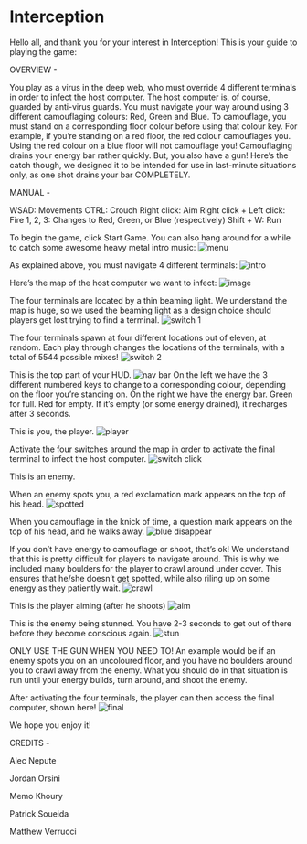 # Interception
Hello all, and thank you for your interest in Interception! This is your guide to playing the game:

OVERVIEW -

You play as a virus in the deep web, who must override 4 different terminals in order to infect the host computer. The host computer is, of course, guarded by anti-virus guards. You must navigate your way around using 3 different camouflaging colours: Red, Green and Blue. To camouflage, you must stand on a corresponding floor colour before using that colour key. For example, if you’re standing on a red floor, the red colour camouflages you. Using the red colour on a blue floor will not camouflage you!  Camouflaging drains your energy bar rather quickly. But, you also have a gun! Here’s the catch though, we designed it to be intended for use in last-minute situations only, as one shot drains your bar COMPLETELY. 



MANUAL -

WSAD: Movements
CTRL: Crouch
Right click: Aim
Right click + Left click: Fire
1, 2, 3: Changes to Red, Green, or Blue (respectively)
Shift + W: Run


To begin the game, click Start Game. You can also hang around for a while to catch some awesome heavy metal intro music:
![menu](https://user-images.githubusercontent.com/5374699/32476310-83ba5d28-c344-11e7-9bb1-9b02ade0d7d2.png)

 
As explained above, you must navigate 4 different terminals: 
![intro](https://user-images.githubusercontent.com/5374699/32476311-83cb0506-c344-11e7-9a6c-eaaa2d7dd42e.png)

Here’s the map of the host computer we want to infect:
![image](https://user-images.githubusercontent.com/5374699/32476142-892fc280-c343-11e7-810e-02109b2f25bd.png)

The four terminals are located by a thin beaming light. We understand the map is huge, so we used the beaming light as a design choice should players get lost trying to find a terminal. 
![switch 1](https://user-images.githubusercontent.com/5374699/32476153-95495b30-c343-11e7-912a-0b48c282c85f.png)

The four terminals spawn at four different locations out of eleven, at random. Each play through changes the locations of the terminals, with a total of 5544 possible mixes! 
![switch 2](https://user-images.githubusercontent.com/5374699/32476154-955b5650-c343-11e7-8079-95ce4e056923.png)

This is the top part of your HUD. 
![nav bar](https://user-images.githubusercontent.com/5374699/32476161-95f3c714-c343-11e7-954c-fd00dbd115e3.png)
On the left we have the 3 different numbered keys to change to a corresponding colour, depending on the floor you’re standing on.
On the right we have the energy bar. Green for full. Red for empty. If it’s empty (or some energy drained), it recharges after 3 seconds. 

This is you, the player. 
![player](https://user-images.githubusercontent.com/5374699/32476156-958045e6-c343-11e7-9655-c7d7b8064ab1.png)

Activate the four switches around the map in order to activate the final terminal to infect the host computer.
![switch click](https://user-images.githubusercontent.com/5374699/32476157-959465c6-c343-11e7-8574-ce85d55d609b.png) 

This is an enemy. 


When an enemy spots you, a red exclamation mark appears on the top of his head. 
![spotted](https://user-images.githubusercontent.com/5374699/32476162-960790c8-c343-11e7-955c-c997c4371512.png)

When you camouflage in the knick of time, a question mark appears on the top of his head, and he walks away.
![blue disappear](https://user-images.githubusercontent.com/5374699/32476159-95c5349e-c343-11e7-9f46-2b9ff3f87a4d.png)

If you don’t have energy to camouflage or shoot, that’s ok! We understand that this is pretty difficult for players to navigate around. This is why we included many boulders for the player to crawl around under cover. This ensures that he/she doesn’t get spotted, while also riling up on some energy as they patiently wait. 
![crawl](https://user-images.githubusercontent.com/5374699/32476160-95dc988c-c343-11e7-9d0e-2772bc6fa4b9.png)

This is the player aiming (after he shoots)
![aim](https://user-images.githubusercontent.com/5374699/32476163-9619c356-c343-11e7-830e-56d1bd6235cc.png)

This is the enemy being stunned. You have 2-3 seconds to get out of there before they become conscious again. 
![stun](https://user-images.githubusercontent.com/5374699/32476166-96596aba-c343-11e7-8779-ce8b2ea80541.png)

ONLY USE THE GUN WHEN YOU NEED TO! An example would be if an enemy spots you on an uncoloured floor, and you have no boulders around you to crawl away from the enemy. What you should do in that situation is run until your energy builds, turn around, and shoot the enemy. 

After activating the four terminals, the player can then access the final computer, shown here!
![final](https://user-images.githubusercontent.com/5374699/32476165-9646ed54-c343-11e7-851b-70014dfbfc4a.png)

We hope you enjoy it! 

CREDITS - 

Alec Nepute

Jordan Orsini

Memo Khoury

Patrick Soueida

Matthew Verrucci








